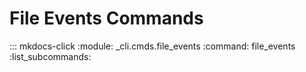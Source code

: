 # File Events Commands

::: mkdocs-click
    :module: _cli.cmds.file_events
    :command: file_events
    :list_subcommands:
